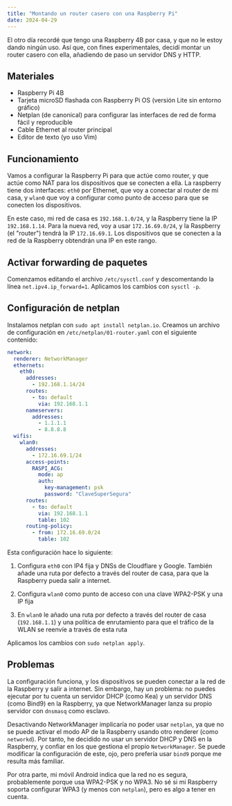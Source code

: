 ```yaml
---
title: "Montando un router casero con una Raspberry Pi"
date: 2024-04-29
---
```


El otro día recordé que tengo una Raspberry 4B por casa, y que no le estoy dando ningún uso. Así que, con fines experimentales, decidí montar un router casero con ella, añadiendo de paso un servidor DNS y HTTP.

## Materiales

- Raspberry Pi 4B
- Tarjeta microSD flashada con Raspberry Pi OS (versión Lite sin entorno gráfico)
- Netplan (de canonical) para configurar las interfaces de red de forma fácil y reproducible
- Cable Ethernet al router principal
- Editor de texto (yo uso Vim)

## Funcionamiento

Vamos a configurar la Raspberry Pi para que actúe como router, y que actúe como NAT para los dispositivos que se conecten a ella. La raspberry tiene dos interfaces: `eth0` por Ethernet, que voy a conectar al router de mi casa, y `wlan0` que voy a configurar como punto de acceso para que se conecten los dispositivos.

En este caso, mi red de casa es `192.168.1.0/24`, y la Raspberry tiene la IP `192.168.1.14`. Para la nueva red, voy a usar `172.16.69.0/24`, y la Raspberry (el "router") tendrá la IP `172.16.69.1`. Los dispositivos que se conecten a la red de la Raspberry obtendrán una IP en este rango.

## Activar forwarding de paquetes

Comenzamos editando el archivo `/etc/sysctl.conf` y descomentando la línea `net.ipv4.ip_forward=1`. Aplicamos los cambios con `sysctl -p`.

## Configuración de netplan

Instalamos netplan con `sudo apt install netplan.io`. Creamos un archivo de configuración en `/etc/netplan/01-router.yaml` con el siguiente contenido:

```yaml
network:
  renderer: NetworkManager
  ethernets:
    eth0:
      addresses:
        - 192.168.1.14/24
      routes:
        - to: default
          via: 192.168.1.1
      nameservers:
        addresses:
          - 1.1.1.1
          - 8.8.8.8
  wifis:
    wlan0:
      addresses:
        - 172.16.69.1/24
      access-points:
        RASPI_ACG:
          mode: ap
          auth:
            key-management: psk
            password: "ClaveSuperSegura"
      routes:
        - to: default
          via: 192.168.1.1
          table: 102
      routing-policy:
        - from: 172.16.69.0/24
          table: 102
```

Esta configuración hace lo siguiente:

1. Configura `eth0` con IP4 fija y DNSs de Cloudflare y Google. También añade una ruta por defecto a través del router de casa, para que la Raspberry pueda salir a internet.

2. Configura `wlan0` como punto de acceso con una clave WPA2-PSK y una IP fija

3. En `wlan0` le añado una ruta por defecto a través del router de casa (`192.168.1.1`) y una política de enrutamiento para que el tráfico de la WLAN se reenvíe a través de esta ruta

Aplicamos los cambios con `sudo netplan apply`.

## Problemas

La configuración funciona, y los dispositivos se pueden conectar a la red de la Raspberry y salir a internet. Sin embargo, hay un problema: no puedes ejecutar por tu cuenta un servidor DHCP (como Kea) y un servidor DNS (como Bind9) en la Raspberry, ya que NetworkManager lanza su propio servidor con `dnsmasq` como esclavo.

Desactivando NetworkManager implicaría no poder usar `netplan`, ya que no se puede activar el modo AP de la Raspberry usando otro renderer (como `networkd`). Por tanto, he decidido no usar un servidor DHCP y DNS en la Raspberry, y confiar en los que gestiona el propio `NetworkManager`. Se puede modificar la configuración de este, ojo, pero prefería usar `bind9` porque me resulta más familiar.

Por otra parte, mi móvil Android indica que la red no es segura, probablemente porque usa WPA2-PSK y no WPA3. No sé si mi Raspberry soporta configurar WPA3 (y menos con `netplan`), pero es algo a tener en cuenta.